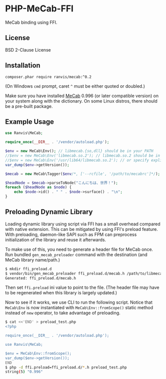 # PHP-MeCab-FFI

MeCab binding using FFI.


## License

BSD 2-Clause License


## Installation

`
composer.phar require ranvis/mecab:^0.2
`

(On Windows `cmd` prompt, caret `^` must be either quoted or doubled.)

Make sure you have installed [MeCab](http://taku910.github.io/mecab/) 0.996 (or later compatible version) on your system along with the dictionary.
On some Linux distros, there should be a pre-built package.


## Example Usage

```php
use Ranvis\MeCab;

require_once(__DIR__ . '/vendor/autoload.php');

$env = new MeCab\Env(); // libmecab.{so,dll} should be in your PATH
//$env = new MeCab\Env('libmecab.so.2'); // libmecab.so.2 should be in your PATH
//$env = new MeCab\Env('/usr/lib64/libmecab.so.2'); // or specify explicitly
var_dump($env->getVersion());

$mecab = new MeCab\Tagger($env/*, ['--rcfile', '/path/to/mecabrc']*/);

$headNode = $mecab->parseToNode("こんにちは、世界！");
foreach ($headNode as $node) {
    echo $node->id() . " " . $node->surface() . "\n";
}
```

## Preloading Dynamic Library

Loading dynamic library using script via FFI has a small overhead compared with native extension.
This can be mitigated by using FFI's preload feature.
With preloading, daemon-like SAPI such as FPM can preprocess initialization of the library and reuse it afterwards.

To make use of this, you need to generate a header file for MeCab once.
Run bundled `gen_mecab_preloader` command with the destination (and MeCab library name/path.)

```sh
$ mkdir ffi_preload.d
$ vendor/bin/gen_mecab_preloader ffi_preload.d/mecab.h /path/to/libmecab.so
Generated: ffi_preload.d/mecab.h
```

Then set `ffi.preload` ini value to point to the file.
(The header file may have to be regenerated when this library is largely updated.)

Now to see if it works, we use CLI to run the following script.
Notice that `MeCab\Env` is now instantiated with `MeCab\Env::fromScope()` static method instead of `new` operator, to take advantage of preloading.

```sh
$ cat <<'END' > preload_test.php
<?php

require_once(__DIR__ . '/vendor/autoload.php');

use Ranvis\MeCab;

$env = MeCab\Env::fromScope();
var_dump($env->getVersion());
END
$ php -d ffi.preload=ffi_preload.d/*.h preload_test.php
string(5) "0.996"
```
